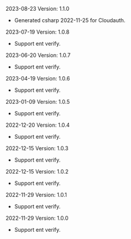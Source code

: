 2023-08-23 Version: 1.1.0
- Generated csharp 2022-11-25 for Cloudauth.

2023-07-19 Version: 1.0.8
- Support ent verify.

2023-06-20 Version: 1.0.7
- Support ent verify.

2023-04-19 Version: 1.0.6
- Support ent verify.

2023-01-09 Version: 1.0.5
- Support ent verify.

2022-12-20 Version: 1.0.4
- Support ent verify.

2022-12-15 Version: 1.0.3
- Support ent verify.

2022-12-15 Version: 1.0.2
- Support ent verify.

2022-11-29 Version: 1.0.1
- Support ent verify.

2022-11-29 Version: 1.0.0
- Support ent verify.

